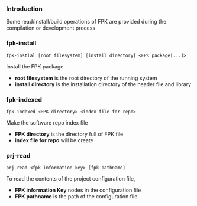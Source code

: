 
### Introduction
Some read/install/build operations of FPK are provided during the compilation or development process


### fpk-install
```
fpk-instlal [root filesystem] [install directory] <FPK package[...]> 
```
Install the FPK package
- **root filesystem** is the root directory of the running system
- **install directory** is the installation directory of the header file and library  

### fpk-indexed
```
fpk-indexed <FPK directory> <index file for repo>
```
Make the software repo index file
- **FPK directory** is the directory full of FPK file
- **index file for repo** will be create

### prj-read
```
prj-read <fpk information key> [fpk pathname]
```
To read the contents of the project configuration file, 
- **FPK information Key** nodes in the configuration file
- **FPK pathname** is the path of the configuration file  

